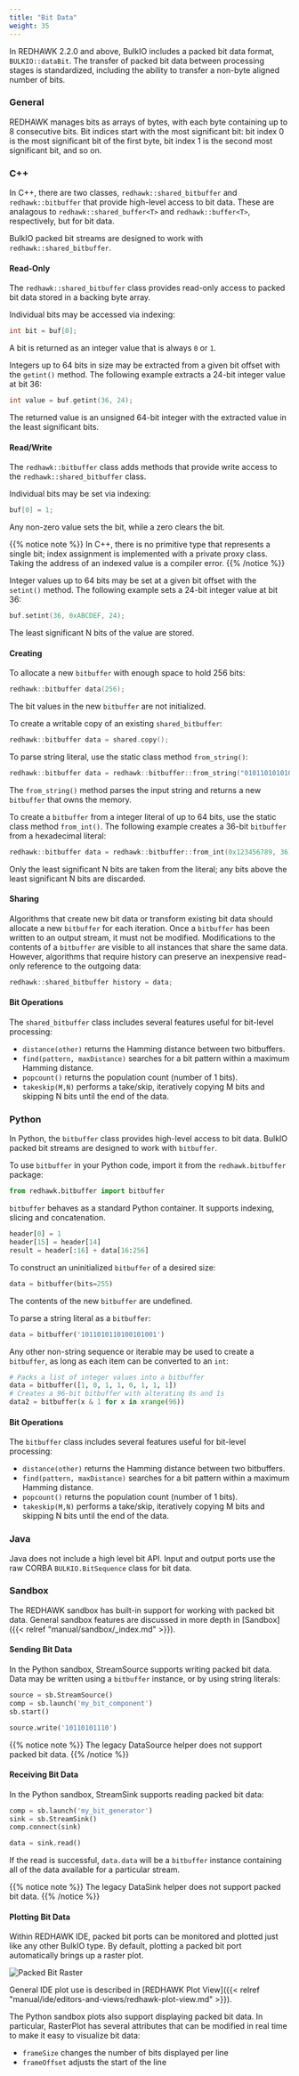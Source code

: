 ```yaml
---
title: "Bit Data"
weight: 35
---
```


In REDHAWK 2.2.0 and above, BulkIO includes a packed bit data format, `BULKIO::dataBit`.
The transfer of packed bit data between processing stages is standardized, including the ability to transfer a non-byte aligned number of bits.

### General

REDHAWK manages bits as arrays of bytes, with each byte containing up to 8 consecutive bits.
Bit indices start with the most significant bit: bit index 0 is the most significant bit of the first byte, bit index 1 is the second most significant bit, and so on.

### C++

In C++, there are two classes, `redhawk::shared_bitbuffer` and `redhawk::bitbuffer` that provide high-level access to bit data.
These are analagous to `redhawk::shared_buffer<T>` and `redhawk::buffer<T>`, respectively, but for bit data.

BulkIO packed bit streams are designed to work with `redhawk::shared_bitbuffer`.

#### Read-Only

The `redhawk::shared_bitbuffer` class provides read-only access to packed bit data stored in a backing byte array.

Individual bits may be accessed via indexing:

```c++
int bit = buf[0];
```

A bit is returned as an integer value that is always `0` or `1`.

Integers up to 64 bits in size may be extracted from a given bit offset with the `getint()` method.
The following example extracts a 24-bit integer value at bit 36:

```c++
int value = buf.getint(36, 24);
```

The returned value is an unsigned 64-bit integer with the extracted value in the least significant bits.

#### Read/Write

The `redhawk::bitbuffer` class adds methods that provide write access to the `redhawk::shared_bitbuffer` class.

Individual bits may be set via indexing:

```c++
buf[0] = 1;
```

Any non-zero value sets the bit, while a zero clears the bit.

{{% notice note %}}
In C++, there is no primitive type that represents a single bit; index assignment is implemented with a private proxy class.
Taking the address of an indexed value is a compiler error.
{{% /notice %}}

Integer values up to 64 bits may be set at a given bit offset with the `setint()` method.
The following example sets a 24-bit integer value at bit 36:

```c++
buf.setint(36, 0xABCDEF, 24);
```

The least significant N bits of the value are stored.

#### Creating

To allocate a new `bitbuffer` with enough space to hold 256 bits:

```c++
redhawk::bitbuffer data(256);
```

The bit values in the new `bitbuffer` are not initialized.

To create a writable copy of an existing `shared_bitbuffer`:

```c++
redhawk::bitbuffer data = shared.copy();
```

To parse string literal, use the static class method `from_string()`:

```c++
redhawk::bitbuffer data = redhawk::bitbuffer::from_string("0101101010101");
```

The `from_string()` method parses the input string and returns a new `bitbuffer` that owns the memory.

To create a `bitbuffer` from a integer literal of up to 64 bits, use the static class method `from_int()`.
The following example creates a 36-bit `bitbuffer` from a hexadecimal literal:

```c++
redhawk::bitbuffer data = redhawk::bitbuffer::from_int(0x123456789, 36);
```

Only the least significant N bits are taken from the literal; any bits above the least significant N bits are discarded.

#### Sharing

Algorithms that create new bit data or transform existing bit data should allocate a new `bitbuffer` for each iteration.
Once a `bitbuffer` has been written to an output stream, it must not be modified.
Modifications to the contents of a `bitbuffer` are visible to all instances that share the same data.
However, algorithms that require history can preserve an inexpensive read-only reference to the outgoing data:

```c++
redhawk::shared_bitbuffer history = data;
```

#### Bit Operations

The `shared_bitbuffer` class includes several features useful for bit-level processing:

 - `distance(other)` returns the Hamming distance between two bitbuffers.
 - `find(pattern, maxDistance)` searches for a bit pattern within a maximum Hamming distance.
 - `popcount()` returns the population count (number of 1 bits).
 - `takeskip(M,N)` performs a take/skip, iteratively copying M bits and skipping N bits until the end of the data.

### Python

In Python, the `bitbuffer` class provides high-level access to bit data.
BulkIO packed bit streams are designed to work with `bitbuffer`.

To use `bitbuffer` in your Python code, import it from the `redhawk.bitbuffer` package:

```py
from redhawk.bitbuffer import bitbuffer
```

`bitbuffer` behaves as a standard Python container.
It supports indexing, slicing and concatenation.

```py
header[0] = 1
header[15] = header[14]
result = header[:16] + data[16:256]
```

To construct an uninitialized `bitbuffer` of a desired size:

```py
data = bitbuffer(bits=255)
```

The contents of the new `bitbuffer` are undefined.

To parse a string literal as a `bitbuffer`:

```py
data = bitbuffer('1011010110100101001')
```

Any other non-string sequence or iterable may be used to create a `bitbuffer`, as long as each item can be converted to an `int`:

```py
# Packs a list of integer values into a bitbuffer
data = bitbuffer([1, 0, 1, 1, 0, 1, 1, 1])
# Creates a 96-bit bitbuffer with alterating 0s and 1s
data2 = bitbuffer(x & 1 for x in xrange(96))
```

#### Bit Operations

The `bitbuffer` class includes several features useful for bit-level processing:

 - `distance(other)` returns the Hamming distance between two bitbuffers.
 - `find(pattern, maxDistance)` searches for a bit pattern within a maximum Hamming distance.
 - `popcount()` returns the population count (number of 1 bits).
 - `takeskip(M,N)` performs a take/skip, iteratively copying M bits and skipping N bits until the end of the data.

### Java

Java does not include a high level bit API.
Input and output ports use the raw CORBA `BULKIO.BitSequence` class for bit data.

### Sandbox

The REDHAWK sandbox has built-in support for working with packed bit data.
General sandbox features are discussed in more depth in [Sandbox]({{< relref "manual/sandbox/_index.md" >}}).

#### Sending Bit Data

In the Python sandbox, StreamSource supports writing packed bit data.
Data may be written using a `bitbuffer` instance, or by using string literals:

```py
source = sb.StreamSource()
comp = sb.launch('my_bit_component')
sb.start()

source.write('10110101110')
```

{{% notice note %}}
The legacy DataSource helper does not support packed bit data.
{{% /notice %}}

#### Receiving Bit Data

In the Python sandbox, StreamSink supports reading packed bit data:

```py
comp = sb.launch('my_bit_generator')
sink = sb.StreamSink()
comp.connect(sink)

data = sink.read()
```

If the read is successful, `data.data` will be a `bitbuffer` instance containing all of the data available for a particular stream.

{{% notice note %}}
The legacy DataSink helper does not support packed bit data.
{{% /notice %}}

#### Plotting Bit Data

Within REDHAWK IDE, packed bit ports can be monitored and plotted just like any other BulkIO type.
By default, plotting a packed bit port automatically brings up a raster plot.

![Packed Bit Raster](../../images/PackedBitPlot.png)

General IDE plot use is described in [REDHAWK Plot View]({{< relref "manual/ide/editors-and-views/redhawk-plot-view.md" >}}).

The Python sandbox plots also support displaying packed bit data.
In particular, RasterPlot has several attributes that can be modified in real time to make it easy to visualize bit data:

 - `frameSize` changes the number of bits displayed per line
 - `frameOffset` adjusts the start of the line
